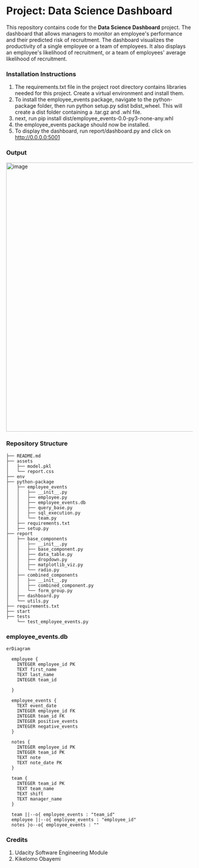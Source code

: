 
# Project: Data Science Dashboard

This repository contains code for the **Data Science Dashboard** project. The dashboard that allows managers to monitor an employee's performance and their predicted risk of recruitment. The dashboard visualizes the productivity of a single employee or a team of employees. It also displays an employee's likelihood of recruitment, or a team of employees' average likelihood of recruitment.

### Installation Instructions
1. The requirements.txt file in the project root directory contains libraries needed for this project. Create a virtual environment and install them.
2. To install the employee_events package, navigate to the python-package folder, then run python setup.py sdist bdist_wheel. This will create a dist folder containing a .tar.gz and .whl file. 
3. next, run pip install dist/employee_events-0.0-py3-none-any.whl
4. the employee_events package should now be installed.
5. To display the dashboard, run report/dashboard.py and click on http://0.0.0.0:5001

### Output

<img width="727" alt="image" src="https://github.com/user-attachments/assets/95f9e570-bd90-4235-b607-0bba3875256c" />


### Repository Structure
```
├── README.md
├── assets
│   ├── model.pkl
│   └── report.css
├── env
├── python-package
│   ├── employee_events
│   │   ├── __init__.py
│   │   ├── employee.py
│   │   ├── employee_events.db
│   │   ├── query_base.py
│   │   ├── sql_execution.py
│   │   └── team.py
│   ├── requirements.txt
│   ├── setup.py
├── report
│   ├── base_components
│   │   ├── __init__.py
│   │   ├── base_component.py
│   │   ├── data_table.py
│   │   ├── dropdown.py
│   │   ├── matplotlib_viz.py
│   │   └── radio.py
│   ├── combined_components
│   │   ├── __init__.py
│   │   ├── combined_component.py
│   │   └── form_group.py
│   ├── dashboard.py
│   └── utils.py
├── requirements.txt
├── start
├── tests
    └── test_employee_events.py
```

### employee_events.db

```mermaid
erDiagram

  employee {
    INTEGER employee_id PK
    TEXT first_name
    TEXT last_name
    INTEGER team_id
    
  }

  employee_events {
    TEXT event_date
    INTEGER employee_id FK
    INTEGER team_id FK
    INTEGER positive_events
    INTEGER negative_events
  }

  notes {
    INTEGER employee_id PK
    INTEGER team_id PK
    TEXT note
    TEXT note_date PK
  }

  team {
    INTEGER team_id PK
    TEXT team_name
    TEXT shift
    TEXT manager_name
  }

  team ||--o{ employee_events : "team_id"
  employee ||--o{ employee_events : "employee_id"
  notes }o--o{ employee_events : ""
```
### Credits
1. Udacity Software Engineering Module
2. Kikelomo Obayemi
